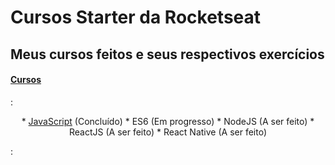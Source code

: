 # Cursos Starter da Rocketseat
## Meus cursos feitos e seus respectivos exercícios

<h4>
<a href="https://app.rocketseat.com.br/starter">Cursos</a>
</h4>

:
<p align="center">
* <a href="https://github.com/fpeduu/rocketseat-starter/tree/master/JavaScript">JavaScript</a> (Concluído)
* <a>ES6 (Em progresso)</a> 
* <a>NodeJS (A ser feito)</a> 
* <a>ReactJS (A ser feito)</a> 
* <a>React Native (A ser feito) </a> 
</p>
: